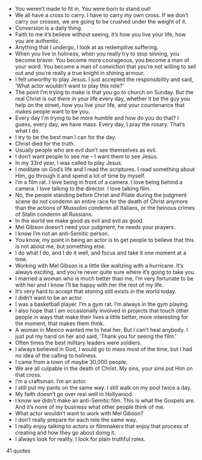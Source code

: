  - You weren’t made to fit in. You were born to stand out!
 - We all have a cross to carry. I have to carry my own cross. If we don’t carry our crosses, we are going to be crushed under the weight of it.
 - Conversion is a daily thing.
 - Faith to me it’s believe without seeing, it’s how you live your life, how you are authentic.
 - Anything that I undergo, I look at as redemptive suffering.
 - When you live in holiness, when you really try to stop sinning, you become braver. You become more courageous, you become a man of your word. You become a man of conviction that you’re not willing to sell out and you’re really a true knight in shining armour.
 - I felt unworthy to play Jesus. I just accepted the responsibility and said, ‘What actor wouldn’t want to play this role?’
 - The point I’m trying to make is that you go to church on Sunday. But the real Christ is out there in your life every day, whether it be the guy you help on the street, how you live your life, and your countenance that makes people want to be you.
 - Every day I’m trying to be more humble and how do you do that? I guess, every day, we have mass. Every day, I pray the rosary. That’s what I do.
 - I try to be the best man I can for the day.
 - Christ died for the truth.
 - Usually people who are evil don’t see themselves as evil.
 - I don’t want people to see me – I want them to see Jesus.
 - In my 33rd year, I was called to play Jesus.
 - I meditate on God’s life and I read the scriptures. I read something about Him, go through it and spend a lot of time by myself.
 - I’m a film rat. I love being in front of a camera. I love being behind a camera. I love talking to the director. I love talking film.
 - No, the people standing before Christ and Pilate during the judgment scene do not condemn an entire race for the death of Christ anymore than the actions of Mussolini condemn all Italians, or the heinous crimes of Stalin condemn all Russians.
 - In the world we make good as evil and evil as good.
 - Mel Gibson doesn’t need your judgment, he needs your prayers.
 - I know I’m not an anti-Semitic person.
 - You know, my point in being an actor is to get people to believe that this is not about me, but something else.
 - I do what I do, and I do it well, and focus and take it one moment at a time.
 - Working with Mel Gibson is a little like waltzing with a hurricane. It’s always exciting, and you’re never quite sure where it’s going to take you.
 - I married a woman who is much better than me, I’m very fortunate to be with her and I know I’ll be happy with her the rest of my life.
 - It’s very hard to accept that stoning still exists in the world today.
 - I didn’t want to be an actor.
 - I was a basketball player. I’m a gym rat. I’m always in the gym playing.
 - I also hope that I am occasionally involved in projects that touch other people in ways that make their lives a little better, more interesting for the moment, that makes them think.
 - A woman in Mexico wanted me to heal her. But I can’t heal anybody. I just put my hand on her and said, ‘Thank you for seeing the film.’
 - Often times the best military leaders were soldiers.
 - I always believed in God, I would go to mass most of the time, but I had no idea of the calling to holiness.
 - I came from a town of maybe 30,000 people.
 - We are all culpable in the death of Christ. My sins, your sins put Him on that cross.
 - I’m a craftsman. I’m an actor.
 - I still put my pants on the same way. I still walk on my pool twice a day.
 - My faith doesn’t go over real well in Hollywood.
 - I know we didn’t make an anti-Semitic film. This is what the Gospels are. And it’s none of my business what other people think of me.
 - What actor wouldn’t want to work with Mel Gibson?
 - I don’t really prepare for each role the same way.
 - I really enjoy talking to actors or filmmakers that enjoy that process of creating and how they go about doing it.
 - I always look for reality. I look for plain truthful roles.

41 quotes